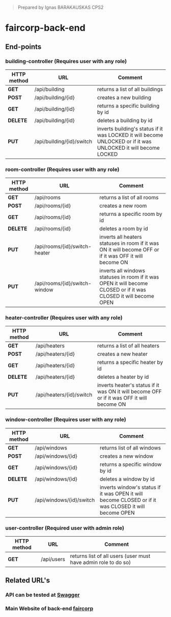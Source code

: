 > Prepared by Ignas BARAKAUSKAS CPS2
# faircorp-back-end

## End-points

### building-controller (Requires user with any role)

| HTTP method | URL | Comment |
|--|--|--|
| **GET** | /api/building | returns a list of all buildings|
| **POST** | /api/building/{id} | creates a new building |
| **GET** | /api/building/{id} | returns a specific building by id|
| **DELETE** | /api/building/{id} | deletes a building by id|
| **PUT** | /api/building/{id}/switch | inverts building's status if it was LOCKED it will become UNLOCKED or if it was UNLOCKED it will become LOCKED|

### room-controller (Requires user with any role)

| HTTP method | URL | Comment |
|--|--|--|
| **GET** | /api/rooms | returns a list of all rooms|
| **POST** | /api/rooms/{id} | creates a new room |
| **GET** | /api/rooms/{id} | returns a specific room by id|
| **DELETE** | /api/rooms/{id} | deletes a room by id|
| **PUT** | /api/rooms/{id}/switch-heater | inverts all heaters statuses in room if it was ON it will become OFF or if it was OFF it will become ON|
| **PUT** | /api/rooms/{id}/switch-window | inverts all windows statuses in room if it was OPEN it will become CLOSED or if it was CLOSED it will become OPEN|

### heater-controller (Requires user with any role)

| HTTP method | URL | Comment |
|--|--|--|
| **GET** | /api/heaters | returns a list of all heaters|
| **POST** | /api/heaters/{id} | creates a new heater |
| **GET** | /api/heaters/{id} | returns a specific heater by id|
| **DELETE** | /api/heaters/{id} | deletes a heater by id|
| **PUT** | /api/heaters/{id}/switch | inverts heater's status if it was ON it will become OFF or if it was OFF it will become ON|

### window-controller (Requires user with any role)

| HTTP method | URL | Comment |
|--|--|--|
| **GET** | /api/windows | returns list of all windows|
| **POST** | /api/windows/{id} | creates a new window |
| **GET** | /api/windows/{id} | returns a specific window by id|
| **DELETE** | /api/windows/{id} | deletes a window by id|
| **PUT** | /api/windows/{id}/switch | inverts window's status if it was OPEN it will become CLOSED or if it was CLOSED it will become OPEN|

### user-controller (Required user with admin role)

| HTTP method | URL | Comment |
|--|--|--|
| **GET** | /api/users | returns list of all users (user must have admin role to do so)|

## Related URL's

### API can be tested at [Swagger](https://faircorp-ignas-barakauskas.cleverapps.io/swagger-ui/index.html#/)

### Main Website of back-end [faircorp](https://faircorp-ignas-barakauskas.cleverapps.io)